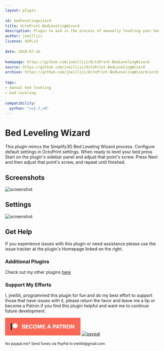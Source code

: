 ```yaml
---
layout: plugin

id: bedlevelingwizard
title: OctoPrint-BedLevelingWizard
description: Plugin to aid in the process of manually leveling your bed.
author: jneilliii
license: AGPLv3

date: 2018-07-16

homepage: https://github.com/jneilliii/OctoPrint-BedLevelingWizard
source: https://github.com/jneilliii/OctoPrint-BedLevelingWizard
archive: https://github.com/jneilliii/OctoPrint-BedLevelingWizard/archive/master.zip

tags:
- manual bed leveling
- bed leveling

compatibility:
  python: ">=2.7,<4"
---
```


# Bed Leveling Wizard
    
This plugin mimcs the Simplify3D Bed Leveling Wizard process. Configure default settings in OctoPrint settings.  When ready to level your bed press Start on the plugin's sidebar panel and adjust that point's screw.  Press Next and then adjust that point's screw, and repeat until finished.

## Screenshots

![screenshot](/assets/img/plugins/bedlevelingwizard/sidebar.png)

## Settings

![screenshot](/assets/img/plugins/bedlevelingwizard/settings.png)

## Get Help

If you experience issues with this plugin or need assistance please use the issue tracker at the plugin's Homepage linked on the right.

### Additional Plugins

Check out my other plugins [here](https://plugins.octoprint.org/by_author/#jneilliii)

### Support My Efforts
I, jneilliii, programmed this plugin for fun and do my best effort to support those that have issues with it, please return the favor and leave me a tip or become a Patron if you find this plugin helpful and want me to continue future development.

[![Patreon](/assets/img/plugins/bedlevelingwizard/patreon-with-text-new.png)](https://www.patreon.com/jneilliii) [![paypal](/assets/img/plugins/bedlevelingwizard/paypal-with-text.png)](https://paypal.me/jneilliii)

<small>No paypal.me? Send funds via PayPal to jneilliii&#64;gmail&#46;com</small>
